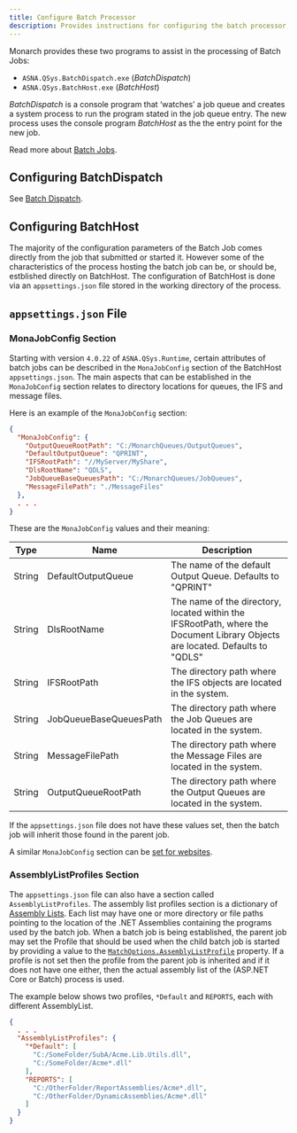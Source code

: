 ```yaml
---
title: Configure Batch Processor
description: Provides instructions for configuring the batch processor, including setting up the environment, adjusting processing parameters, and ensuring optimal performance.
---
```


Monarch provides these two programs to assist in the processing of Batch Jobs:
 - `ASNA.QSys.BatchDispatch.exe` (*BatchDispatch*)
 - `ASNA.QSys.BatchHost.exe` (*BatchHost*)


*BatchDispatch* is a console program that ‘watches’ a job queue and creates a system process to run the program stated in the job queue entry.  The new process uses the console program *BatchHost* as the the entry point for the new job.

Read more about [Batch Jobs](/manuals/programming/jobs/batch-jobs.html).

## Configuring BatchDispatch

See [Batch Dispatch](/manuals/hosting/mom/batch-dispatch.html).


## Configuring BatchHost

The majority of the configuration parameters of the Batch Job comes directly from the job that submitted or started it.  However some of the characteristics of the process hosting the batch job can be, or should be, estblished directly on BatchHost. The configuration of BatchHost is done via an `appsettings.json` file stored in the working directory of the process.

## `appsettings.json` File

### MonaJobConfig Section
Starting with version `4.0.22` of `ASNA.QSys.Runtime`, certain attributes of batch jobs can be described in the `MonaJobConfig` section of the BatchHost `appsettings.json`. The main aspects that can be established in the `MonaJobConfig` section relates to directory locations for queues, the IFS and message files.

Here is an example of the `MonaJobConfig` section:
```json
{
  "MonaJobConfig": {
    "OutputQueueRootPath": "C:/MonarchQueues/OutputQueues",
    "DefaultOutputQueue": "QPRINT",
    "IFSRootPath": "//MyServer/MyShare",
    "DlsRootName": "QDLS",
    "JobQueueBaseQueuesPath": "C:/MonarchQueues/JobQueues",
    "MessageFilePath": "./MessageFiles"
  },
  . . .
}
```

These are the `MonaJobConfig` values and their meaning:

| Type | Name | Description 
| ---  | ---  | --- 
| String | DefaultOutputQueue | The name of the default Output Queue. Defaults to "QPRINT" | 
| String | DlsRootName | The name of the directory, located within the IFSRootPath, where the Document Library Objects are located. Defaults to "QDLS" | 
| String | IFSRootPath | The directory path where the IFS objects are located in the system. | 
| String | JobQueueBaseQueuesPath | The directory path where the Job Queues are located in the system. | 
| String | MessageFilePath | The directory path where the Message Files are located in the system. | 
| String | OutputQueueRootPath | The directory path where the Output Queues are located in the system. | 

If the `appsettings.json` file does not have these values set, then the batch job will inherit those found in the parent job. 

A similar `MonaJobConfig` section can be [set for websites](/manuals/configuration/configure-expo-website.html#monajobconfig).

### AssemblyListProfiles Section

The `appsettings.json` file can also have a section called `AssemblyListProfiles`. The assembly list profiles section is a dictionary of [Assembly Lists](/manuals/programming/programs-and-procedures/call-program.html#namespace-list-and-assembly-list). Each list may have one or more directory or file paths pointing to the location of the .NET Assemblies containing  the programs used by the batch job.  When a batch job is being established, the parent job may set the Profile that should be used when the child batch job is started by providing a value to the [`MatchOptions.AssemblyListProfile`](/reference/runtime/qsys-runtime-job-support/batch-options.html#properties) property. If a profile is not set then the profile from the parent job is inherited and if it does not have one either, then the actual assembly list of the (ASP.NET Core or Batch) process is used.

The example below shows two profiles, `*Default` and `REPORTS`, each with different AssemblyList.

```json
{
  . . . 
  "AssemblyListProfiles": {
    "*Default": [
      "C:/SomeFolder/SubA/Acme.Lib.Utils.dll",
      "C:/SomeFolder/Acme*.dll"
    ],
    "REPORTS": [
      "C:/OtherFolder/ReportAssemblies/Acme*.dll",
      "C:/OtherFolder/DynamicAssemblies/Acme*.dll"
    ]
  }
}
```


